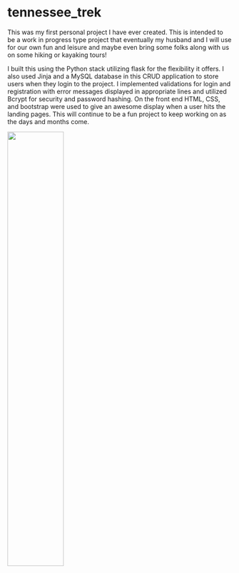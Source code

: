 # tennessee_trek
  This was my first personal project I have ever created. This is intended to be a work in progress type project that eventually my husband and I will
use for our own fun and leisure and maybe even bring some folks along with us on some hiking or kayaking tours! 

  I built this using the Python stack utilizing flask for the flexibility it offers. I also used Jinja and a MySQL database in this CRUD application
to store users when they login to the project. I implemented validations for login and registration with error messages displayed in appropriate lines 
and utilized Bcrypt for security and password hashing. On the front end HTML, CSS, and bootstrap were used to give an awesome display when a user hits 
the landing pages. This will continue to be a fun project to keep working on as the days and months come. 

[<img src="https://i9.ytimg.com/vi/_7FWtpLXzbc/mq3.jpg?sqp=CMTk25oG&rs=AOn4CLDWbsSNpXvcbWRiCu_L7YXAAa6ajw" width="50%">](https://www.youtube.com/watch?v=_7FWtpLXzbc)

